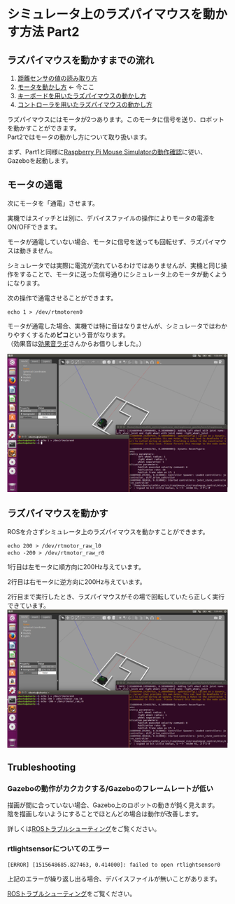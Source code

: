 # シミュレータ上のラズパイマウスを動かす方法 Part2

## ラズパイマウスを動かすまでの流れ

1. [距離センサの値の読み取り方](how_to_control_raspimouse_on_sim_1.html)
2. [モータを動かし方](how_to_control_raspimouse_on_sim_2.html) ← 今ここ
3. [キーボードを用いたラズパイマウスの動かし方](how_to_control_raspimouse_on_sim_3.html)
4. [コントローラを用いたラズパイマウスの動かし方](how_to_control_raspimouse_on_sim_4.html)

ラズパイマウスにはモータが2つあります。このモータに信号を送り、ロボットを動かすことができます。  
Part2ではモータの動かし方について取り扱います。

まず、Part1と同様に[Raspberry Pi Mouse Simulatorの動作確認](how_to_use_raspimouse_sim.html)に従い、Gazeboを起動します。

## モータの通電

次にモータを「通電」させます。

実機ではスイッチとは別に、デバイスファイルの操作によりモータの電源をON/OFFできます。

モータが通電していない場合、モータに信号を送っても回転せず、ラズパイマウスは動きません。

シミュレータでは実際に電流が流れているわけではありませんが、実機と同じ操作をすることで、モータに送った信号通りにシミュレータ上のモータが動くようになります。

次の操作で通電させることができます。

```
echo 1 > /dev/rtmotoren0
```

モータが通電した場合、実機では特に音はなりませんが、シミュレータではわかりやすくするため**ピコ**という音がなります。  
（効果音は[効果音ラボ](https://soundeffect-lab.info/)さんからお借りしました。）


![](./images/echo_rtmotoren0.png)


## ラズパイマウスを動かす

ROSを介さずシミュレータ上のラズパイマウスを動かすことができます。

```
echo 200 > /dev/rtmotor_raw_l0
echo -200 > /dev/rtmotor_raw_r0
```

1行目は左モータに順方向に200Hz与えています。

2行目は右モータに逆方向に200Hz与えています。

2行目まで実行したとき、ラズパイマウスがその場で回転していたら正しく実行できています。
![](./images/echo_rtmotor_raw_n.png)

## Trubleshooting

### Gazeboの動作がカクカクする/Gazeboのフレームレートが低い

描画が間に合っていない場合、Gazebo上のロボットの動きが鈍く見えます。  
陰を描画しないようにすることでほとんどの場合は動作が改善します。

詳しくは[ROSトラブルシューティング](troubleshooting.html)をご覧ください。

### rtlightsensorについてのエラー

```
[ERROR] [1515648685.827463, 0.414000]: failed to open rtlightsensor0
```

上記のエラーが繰り返し出る場合、デバイスファイルが無いことがあります。

[ROSトラブルシューティング](troubleshooting.html)をご覧ください。
